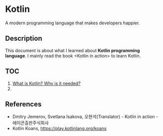 # Kotlin
A modern programming language that makes developers happier.

## Description
This document is about what I learned about **Kotlin programming language**. I mainly read the book \<Kotlin in action\> to learn Kotlin.

## TOC
1. [What is Kotlin? Why is it needed?](./1-what-is-kotlin.md)
2. 

## References
- Dmitry Jemerov, Svetlana Isakova, 오현석(Translator) - Kotlin in action - 에이콘출판주식회사
- Kotlin Koans, https://play.kotlinlang.org/koans